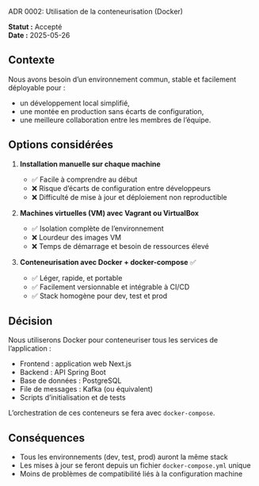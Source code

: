 ADR 0002: Utilisation de la conteneurisation (Docker)

**Statut :** Accepté  
**Date :** 2025-05-26

## Contexte

Nous avons besoin d’un environnement commun, stable et facilement déployable pour :

- un développement local simplifié,
- une montée en production sans écarts de configuration,
- une meilleure collaboration entre les membres de l’équipe.

## Options considérées

1. **Installation manuelle sur chaque machine**
   - ✅ Facile à comprendre au début
   - ❌ Risque d’écarts de configuration entre développeurs
   - ❌ Difficulté de mise à jour et déploiement non reproductible

2. **Machines virtuelles (VM) avec Vagrant ou VirtualBox**
   - ✅ Isolation complète de l’environnement
   - ❌ Lourdeur des images VM
   - ❌ Temps de démarrage et besoin de ressources élevé

3. **Conteneurisation avec Docker + docker-compose** ✅ 
   - ✅ Léger, rapide, et portable
   - ✅ Facilement versionnable et intégrable à CI/CD
   - ✅ Stack homogène pour dev, test et prod

## Décision

Nous utiliserons Docker pour conteneuriser tous les services de l’application :

- Frontend : application web Next.js
- Backend : API Spring Boot
- Base de données : PostgreSQL
- File de messages : Kafka (ou équivalent)
- Scripts d’initialisation et de tests

L’orchestration de ces conteneurs se fera avec `docker-compose`.

## Conséquences

- Tous les environnements (dev, test, prod) auront la même stack
- Les mises à jour se feront depuis un fichier `docker-compose.yml` unique
- Moins de problèmes de compatibilité liés à la configuration machine